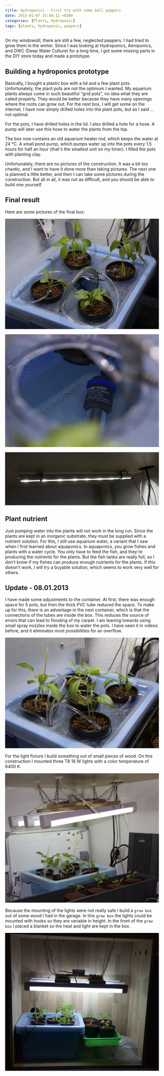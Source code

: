 ```yaml
---
title: Hydroponics - First try with some bell peppers
date: 2013-01-07 15:48:12 +0200
categories: [Plants, Hydroponic]
tags: [plants, hydroponic, peppers]
---
```


On my windowsill, there are still a few, neglected peppers.
I had tried to grow them in the winter.
Since I was looking at Hydroponics, Aeroponics, and DWC (Deep Water Culture) for a long time, I got some missing parts in the DIY store today and made a prototype.

## Building a hydroponics prototype

Basically, I bought a plastic box with a lid and a few plant pots.
Unfortunately, the plant pots are not the optimum I wanted.
My aquarium plants always come in such beautiful "grid pots", no idea what they are called properly.
They would be better because they have many openings where the roots can grow out.
For the next box, I will get some on the internet.
I have now simply drilled holes into the plant pots, but as I said ... not optimal.

For the pots, I have drilled holes in the lid.
I also drilled a hole for a hose.
A pump will later use this hose to water the plants from the top.

The box now contains an old aquarium heater rod, which keeps the water at 24 °C.
A small pond pump, which pumps water up into the pots every 1.5 hours for half an hour (that's the smallest unit on my timer).
I filled the pots with planting clay.

Unfortunately, there are no pictures of the construction.
It was a bit too chaotic, and I want to have it done more than taking pictures.
The next one is planned a little better, and then I can take some pictures during the construction.
But all in all, it was not as difficult, and you should be able to build one yourself.

## Final result

Here are some pictures of the final box:

![Hydroponics - Dripbox](/assets/img/2013-01-07-hydroponics-first-try/2013-01-07-hydroponics-dripbox.jpg)

![Hydroponics - Heating](/assets/img/2013-01-07-hydroponics-first-try/2013-01-07-hydroponics-heating.jpg)

![Hydroponics - LED bar](/assets/img/2013-01-07-hydroponics-first-try/2013-01-07-hydroponics-led-bar.jpg)

## Plant nutrient

Just pumping water into the plants will not work in the long run.
Since the plants are kept in an inorganic substrate, they must be supplied with a nutrient solution.
For this, I still use aquarium water, a variant that I saw when I first learned about aquaponics.
In aquaponics, you grow fishes and plants with a water cycle.
You only have to feed the fish, and they're producing the nutrients for the plants.
But the fish tanks are really full, so I don't know if my fishes can produce enough nutrients for the plants.
If this doesn't work, I will try a buyable solution, which seems to work very well for others.

## Update - 08.01.2013

I have made some adjustments to the container.
At first, there was enough space for 5 pots, but then the thick PVC tube reduced the space.
To make up for this, there is an advantage in the next container, which is that the connections of the tubes are inside the box.
This reduces the source of errors that can lead to flooding of my carpet.
I am leaning towards using small spray nozzles inside the box to water the pots.
I have seen it in videos before, and it eliminates most possibilities for an overflow.

![Hydroponics - Dripbox - 5 Pots](/assets/img/2013-01-07-hydroponics-first-try/2013-01-08-hydroponics-dripbox-5-pots.jpg)

For the light fixture I build something out of small pieces of wood.
On this construction I mounted three T8 18 W lights with a color temperature of 6400 K.

![Hydroponics - T8 Lights](/assets/img/2013-01-07-hydroponics-first-try/2013-01-08-hydroponics-t8-lights.jpg)

Because the mounting of the lights were not really safe I build a `grow box` out of some wood I had in the garage.
In this `grow box` the lights could be mounted with hooks so they are variable in height.
In the front of the `grow box` I placed a blanket so the heat and light are kept in the box.

![Hydroponics - Growbox](/assets/img/2013-01-07-hydroponics-first-try/2013-01-08-hydroponics-growbox.jpg)
